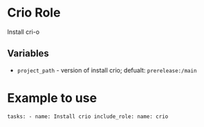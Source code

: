 # Crio Role
Install cri-o 

## Variables

- `project_path` - version of install crio;
defualt: `prerelease:/main`

# Example to use
`
  tasks:
    - name: Install crio
      include_role:
        name: crio
`
